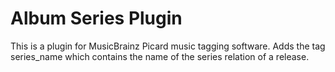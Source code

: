 # Album Series Plugin
This is a plugin for MusicBrainz Picard music tagging software.
Adds the tag series_name which contains the name of the series relation of a release.
